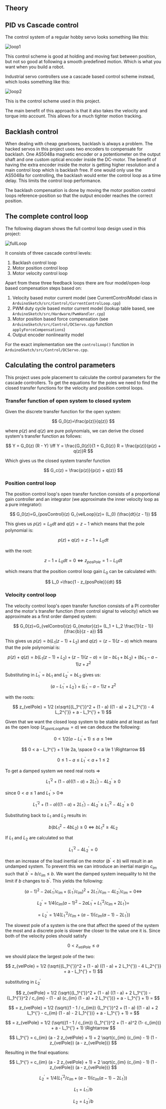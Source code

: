 Theory
------

## PID vs Cascade control

The control system of a regular hobby servo looks something like this:

![loop1](readmeResources/ControlLoop1.png)

This control scheme is good at holding and moving fast between position, but not so good at following a smooth predefined motion. Which is what you want when you build a robot.

Industrial servo controllers use a cascade based control scheme instead, which looks something like this:

![loop2](readmeResources/ControlLoop2.png)

This is the control scheme used in this project.

The main benefit of this approach is that it also takes the velocity and torque into account. This allows for a much tighter motion tracking.

## Backlash control

When dealing with cheap gearboxes, backlash is always a problem. The hacked servos in this project uses two encoders to compensate for backlash. One AS5048a magnetic encoder or a potentiometer on the output shaft and one custom optical encoder inside the DC-motor. The benefit of having the extra encoder inside the motor is getting higher resolution and a main control loop which is backlash free. If one would only use the AS5048a for controlling, the backlash would enter the control loop as a time delay. This limits the control loop performance.

The backlash compensation is done by moving the motor position control loops reference-position so that the output encoder reaches the correct position.

## The complete control loop

The following diagram shows the full control loop design used in this project:

![fullLoop](readmeResources/FullControlLoop.png)

It consists of three cascade control levels:
1) Backlash control loop
2) Motor position control loop
3) Motor velocity control loop

Apart from these three feedback loops there are four model/open-loop based compensation steps based on:
1) Velocity based motor current model (see CurrentControlModel class in `ArduinoSketch/src/Control/CurrentControlLoop.cpp`)
2) PWM duty cycle based motor current model (lookup table based, see `ArduinoSketch/src/Hardware/PwmHandler.cpp`)
3) Motor position based force compensation (see `ArduinoSketch/src/Control/DCServo.cpp` function `applyForceCompensations`)
4) Output encoder nonlinearity model

For the exact implementation see the `controlLoop()` function in `ArduinoSketch/src/Control/DCServo.cpp`.

## Calculating the control parameters
This project uses pole placement to calculate the control parameters for the cascade controllers. To get the equations for the poles we need to find the closed transfer functions for the velocity and position control loops.

### Transfer function of open system to closed system
Given the discrete transfer function for the open system:

$$ G_0(z)=\frac{p(z)}{q(z)} $$

where $p(z)$ and $q(z)$ are pure polynomials, we can derive the closed system's transfer function as follows:

$$ Y = G_0(z) (R - Y) \iff Y = \frac{G_0(z)}{1 + G_0(z)} R = \frac{p(z)}{p(z) + q(z)}R $$

Which gives us the closed system transfer function

$$ G_c(z) = \frac{p(z)}{p(z) + q(z)} $$

### Position control loop

The position control loop's open transfer function consists of a proportional gain controller and an integrator (we approximate the inner velocity loop as a pure integrator):

$$ G_0(z)=G_{posControl}(z) G_{velLoop}(z)= (L_0) (\frac{dt}{z - 1}) $$

This gives us $p(z) = L_0 dt$ and $q(z) = z - 1$ which means that the pole polynomial is:

$$ p(z) + q(z) = z - 1 + L_0 dt $$

with the root:

$$ z - 1 + L_0 dt = 0 \iff z_{posPole} = 1 - L_0 dt $$

which means that the position control loop gain $L_0$ can be calculated with:

$$ L_0 =\frac{1 - z_{posPole}}{dt} $$

### Velocity control loop

The velocity control loop's open transfer function consists of a PI controller and the motor's transfer function (from control signal to velocity) which we approximate as a first order damped system:

$$ G_0(z)=G_{velControl}(z) G_{motor}(z)= (L_1 + L_2 \frac{1}{z - 1})(\frac{b}{z - a}) $$

This gives us $p(z) = b (L_1 (z - 1) + L_2)$ and $q(z) = (z - 1)(z - a)$ which means that the pole polynomial is:

$$ p(z) + q(z) = b (L_1 (z - 1) + L_2) + (z - 1)(z - a) = (a - b L_1 + b L_2) + (b L_1 -a - 1) z + z^2 $$

Substituting in $L_1^{'} = b L_1$ and $L_2^{'} = b L_2$ gives us:

$$ (a - L_1^{'} + L_2^{'}) + (L_1^{'} -a - 1) z + z^2 $$

with the roots:

$$ z_{velPole} = 1/2 (±\sqrt{{L_1^{'}}^2 + (1 - a) ((1 - a) + 2 L_1^{'}) - 4 L_2^{'}} + a - L_1^{'} + 1) $$

Given that we want the closed loop system to be stable and at least as fast as the open loop ($z_{openLoopPole} = a$) we can deduce the following:

$$ 0 < 1/2 (a - L_1^{'} + 1) \le a \le 1  \iff $$

$$ 0 < a - L_1^{'} + 1 \le 2a, \space 0 < a \le 1 \Rightarrow $$

$$ 0 \le 1 - a \le L_1^{'} < a + 1 \le 2 $$

To get a damped system we need real roots $\Rightarrow$

$$ {L_1^{'}}^2 + (1 - a) ((1 - a) + 2 L_1^{'}) - 4 L_2^{'} \ge 0 $$

since $0 < a \le 1$ and $L_1^{'} > 0 \Rightarrow$

$$ {L_1^{'}}^2 + (1 - a) ((1 - a) + 2 L_1^{'}) - 4 L_2^{'} \ge 
 {L_1^{'}}^2 - 4 L_2^{'} \ge 0 $$


Substituting back to $L_1$ and $L_2$ results in:

$$ b (b L_1^2 - 4 b L_2) \ge 0 \iff b L_1^2 \ge 4 L_2 $$

If $L_1$ and $L_2$ are calculated so that

$$ {L_1^{'}}^2 - 4 L_2^{'} = 0 $$

then an increase of the load inertial on the motor ($b^{'} < b$) will result in an undamped system. To prevent this we can introduce an inertial margin $c_{im}$ such that $b^{'} = b / c_{im} \le b$. We want the damped system inequality to hit the limit if $b$ changes to $b^{'}$. This yields the following:

$$ (a - 1)^2 - 2 a L_1^{'} / c_{im} + (L_1^{'} / c_{im})^2 + 2 L_1^{'} / c_{im} - 4 L_2^{'} / c_{im} = 0 \iff $$

$$ L_2^{'} = 1/4 (c_{im} (a - 1)^2 - 2 a L_1^{'} + {L_1^{'}}^2 / c_{im} + 2 L_1^{'}) = $$

$$ = L_2^{'} = 1/4 ({L_1^{'}}^2 / c_{im} + (a - 1) (c_{im} (a - 1) - 2 L_1^{'})) $$

The slowest pole of a system is the one that affect the speed of the system the most and a discrete pole is slower the closer to the value one it is. Since both of the velocity poles should satisfy

$$ 0 < z_{velPole} \le a $$

we should place the largest pole of the two:

$$ z_{velPole} = 1/2 (\sqrt{{L_1^{'}}^2 + (1 - a) ((1 - a) + 2 L_1^{'}) - 4 L_2^{'}} + a - L_1^{'} + 1) $$

substituting in $L_2^{'}$

$$ z_{velPole} = 1/2 (\sqrt{{L_1^{'}}^2 + (1 - a) ((1 - a) + 2 L_1^{'}) - {L_1^{'}}^2 / c_{im} - (1 - a) (c_{im} (1 - a) + 2 L_1^{'})} + a - L_1^{'} + 1) = $$

$$ = z_{velPole} = 1/2 (\sqrt{(1 - 1 / c_{im}) {L_1^{'}}^2 + (1 - a) ((1 - a) + 2 L_1^{'} - c_{im} (1 - a) - 2 L_1^{'})} + a - L_1^{'} + 1) = $$

$$ = z_{velPole} = 1/2 (\sqrt{(1 - 1 / c_{im}) {L_1^{'}}^2 + (1 - a)^2 (1- c_{im})} + a - L_1^{'} + 1) \Rightarrow $$

$$ L_1^{'} = c_{im} (a - 2 z_{velPole} + 1) + 2 \sqrt{c_{im} (c_{im} - 1) (1 - z_{velPole}) (a - z_{velPole})} $$

Resulting in the final equations:

$$ L_1^{'} = c_{im} (a - 2 z_{velPole} + 1) + 2 \sqrt{c_{im} (c_{im} - 1) (1 - z_{velPole}) (a - z_{velPole})} $$

$$ L_2^{'} = 1/4 ({L_1^{'}}^2 / c_{im} + (a - 1) (c_{im} (a - 1) - 2 L_1^{'})) $$

$$ L_1 = L_1^{'} / b $$

$$ L_2 = L_2^{'} / b $$
